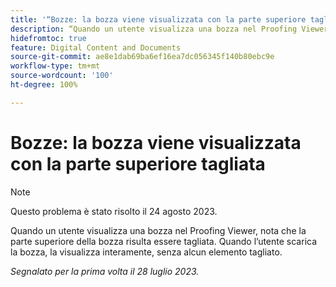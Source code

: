 ```yaml
---
title: '“Bozze: la bozza viene visualizzata con la parte superiore tagliata”'
description: “Quando un utente visualizza una bozza nel Proofing Viewer, nota che la parte superiore della bozza risulta essere tagliata. Quando l’utente scarica la bozza, la visualizza interamente, senza alcun elemento tagliato. ”
hidefromtoc: true
feature: Digital Content and Documents
source-git-commit: ae8e1dab69ba6ef16ea7dc056345f140b80ebc9e
workflow-type: tm+mt
source-wordcount: '100'
ht-degree: 100%

---
```



# Bozze: la bozza viene visualizzata con la parte superiore tagliata

<!--WF and WFP TOCs-->

>[!NOTE]
>
>Questo problema è stato risolto il 24 agosto 2023.

Quando un utente visualizza una bozza nel Proofing Viewer, nota che la parte superiore della bozza risulta essere tagliata. Quando l’utente scarica la bozza, la visualizza interamente, senza alcun elemento tagliato.

_Segnalato per la prima volta il 28 luglio 2023._

